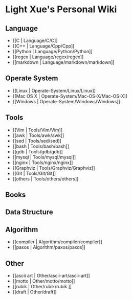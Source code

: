 # Light Xue's Personal Wiki

## Language

* [[C | Language/C/C]]
* [[C++ | Language/Cpp/Cpp]]
* [[Python | Language/Python/Python]]
* [[regex | Language/regex/regex]]
* [[markdown | Language/markdown/markdown]]

## Operate System

* [[Linux | Operate-System/Linux/Linux]]
* [[Mac OS X | Operate-System/Mac-OS-X/Mac-OS-X]]
* [[Windows | Operate-System/Windows/Windows]]

## Tools

* [[Vim | Tools/Vim/Vim]]
* [[awk | Tools/awk/awk]]
* [[sed | Tools/sed/sed]]
* [[bash | Tools/bash/bash]]
* [[gdb | Tools/gdb/gdb]]
* [[mysql | Tools/mysql/mysql]]
* [[nginx | Tools/nginx/nginx]]
* [[Graphviz | Tools/Graphviz/Graphviz]]
* [[Git | Tools/Git/Git]]
* [[others | Tools/others/others]]

## Books


## Data Structure


## Algorithm

* [[compiler | Algorithm/compiler/compiler]]
* [[paxos | Algorithm/paxos/paxos]]

## Other

* [[ascii art | Other/ascii-art/ascii-art]]
* [[motto | Other/motto/motto]]
* [[rubik | Other/rubik/rubik ]]
* [[draft | Other/draft]]

<!-- --- title: Light Xue's Personal Wiki -->
